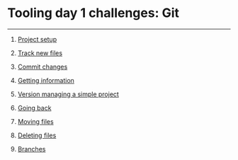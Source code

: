 # Tooling day 1 challenges: Git

---

1) [Project setup](01-setup.md)

1) [Track new files](02-track-files.md)

1) [Commit changes](03-changes.md)

1) [Getting information](04-info.md)

1) [Version managing a simple project](05-simple-project.md)

1) [Going back](06-rewind.md)

1) [Moving files](07-move-files.md)

1) [Deleting files](08-remove-files.md)

1) [Branches](09-branches.md)